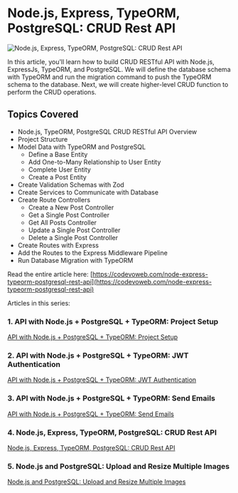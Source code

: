 # Node.js, Express, TypeORM, PostgreSQL: CRUD Rest API

![Node.js, Express, TypeORM, PostgreSQL: CRUD Rest API](https://codevoweb.com/wp-content/uploads/2022/05/Node.js-Express-TypeORM-PostgreSQL-CRUD-Rest-API.webp)

In this article, you'll learn how to build CRUD RESTful API with Node.js, ExpressJs, TypeORM, and PostgreSQL. We will define the database schema with TypeORM and run the migration command to push the TypeORM schema to the database. Next, we will create higher-level CRUD function to perform the CRUD operations.

## Topics Covered

- Node.js, TypeORM, PostgreSQL CRUD RESTful API Overview
- Project Structure
- Model Data with TypeORM and PostgreSQL
    - Define a Base Entity
    - Add One-to-Many Relationship to User Entity
    - Complete User Entity
    - Create a Post Entity
- Create Validation Schemas with Zod
- Create Services to Communicate with Database
- Create Route Controllers
    - Create a New Post Controller
    - Get a Single Post Controller
    - Get All Posts Controller
    - Update a Single Post Controller
    - Delete a Single Post Controller
- Create Routes with Express
- Add the Routes to the Express Middleware Pipeline
- Run Database Migration with TypeORM

Read the entire article here: [https://codevoweb.com/node-express-typeorm-postgresql-rest-api](https://codevoweb.com/node-express-typeorm-postgresql-rest-api)

Articles in this series:

### 1. API with Node.js + PostgreSQL + TypeORM: Project Setup

[API with Node.js + PostgreSQL + TypeORM: Project Setup](https://codevoweb.com/api-node-postgresql-typeorm-project-setup)

### 2. API with Node.js + PostgreSQL + TypeORM: JWT Authentication

[API with Node.js + PostgreSQL + TypeORM: JWT Authentication](https://codevoweb.com/api-node-postgresql-typeorm-jwt-authentication)

### 3. API with Node.js + PostgreSQL + TypeORM: Send Emails

[API with Node.js + PostgreSQL + TypeORM: Send Emails](https://codevoweb.com/api-node-postgresql-typeorm-send-emails)

### 4. Node.js, Express, TypeORM, PostgreSQL: CRUD Rest API

[Node.js, Express, TypeORM, PostgreSQL: CRUD Rest API](https://codevoweb.com/node-express-typeorm-postgresql-rest-api)

### 5. Node.js and PostgreSQL: Upload and Resize Multiple Images

[Node.js and PostgreSQL: Upload and Resize Multiple Images](https://codevoweb.com/node-postgresql-upload-resize-multiple-images)
